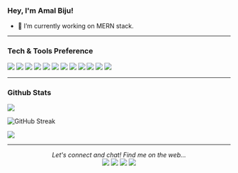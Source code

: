 ### Hey, I'm Amal Biju!


- 🔭 I’m currently working on MERN stack.

---
<!--
**amal-biju/amal-biju** is a ✨ _special_ ✨ repository because its `README.md` (this file) appears on your GitHub profile.

Here are some ideas to get you started:

- 🔭 I’m currently working on ...
- 🌱 I’m currently learning ...
- 👯 I’m looking to collaborate on ...
- 🤔 I’m looking for help with ...
- 💬 Ask me about ...
- 📫 How to reach me: ...
- 😄 Pronouns: ...
- ⚡ Fun fact: ...

-->
### Tech & Tools Preference

<img src = "https://img.shields.io/badge/-HTML5-E34F26?style=flat&logo=html5&logoColor=white"> <img src = "https://img.shields.io/badge/-CSS3-1572B6?style=flat&logo=css3&logoColor=white"> <img src="https://img.shields.io/badge/-JavaScript-eed718?style=flat&logo=javascript&logoColor=ffffff"> <img src="https://img.shields.io/badge/-React-000000?style=flat&logo=react&logoColor=00c8ff"> <img src="https://img.shields.io/badge/-Redux-764abc?style=flat&logo=redux&logoColor=white"> <img src="https://img.shields.io/badge/-MongoDB-4DB33D?style=flat&logo=mongodb&logoColor=FFFFFF"> <img src="https://img.shields.io/badge/-MySQL-F29111?style=flat&logo=mysql&logoColor=FFFFFF"> <img src="https://img.shields.io/badge/-Express.js-787878?style=flat"> <img src="https://img.shields.io/badge/-Node.js-3C873A?style=flat&logo=Node.js&logoColor=white"> <img src="http://img.shields.io/badge/-Git-F1502F?style=flat&logo=git&logoColor=FFFFFF"> <img src="http://img.shields.io/badge/-Github-000000?style=flat&logo=github&logoColor=FFFFFF"> <img src="http://img.shields.io/badge/-VS%20Code-007ACC?style=flat&logo=visual%20studio%20code&logoColor=white">

---

### Github Stats

<p>
  <img src="https://github-readme-stats.vercel.app/api?username=amal-biju&show_icons=true&theme=dark&count_private=true" />
  
  ![GitHub Streak](https://github-readme-streak-stats.herokuapp.com/?user=amal-biju&theme=dark&count_private=true&bg_color=0d1116&title_color=F7ED1B&text_color=a4aacb&icon_color=F7ED1B)
  
  <img src="https://github-readme-stats.vercel.app/api/top-langs/?username=amal-biju&count_private=true&theme=dark&layout=compact">
</p>

---

<p align="center">
  <i>Let's connect and chat! Find me on the web...</i><br/>
  <i>
    <a href="https://amal-biju.github.io/"><img src="https://img.shields.io/badge/-PORTFOLIO-black?style=for-the-badge&logo=portfolio&logoColor=white"></a> 
    <a href="mailto:amalbiju99@gmail.com"><img src="https://img.shields.io/badge/-GMAIL-D14836?style=for-the-badge&logo=gmail&logoColor=white"></a> 
    <a href="https://www.linkedin.com/in/amal-biju-63b723192/"><img src="https://img.shields.io/badge/-LINKEDIN-0077B5?style=for-the-badge&logo=linkedin&logoColor=white"></a> 
    <a href="https://www.instagram.com/amal.b__/"><img src="https://img.shields.io/badge/-Instagram-d62977?style=for-the-badge&logo=instagram&logoColor=white">     </a>
  </i>
</p>
